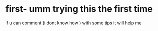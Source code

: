 # first- umm trying this the first time 
if u can comment (i dont know how ) with some tips it will help me
